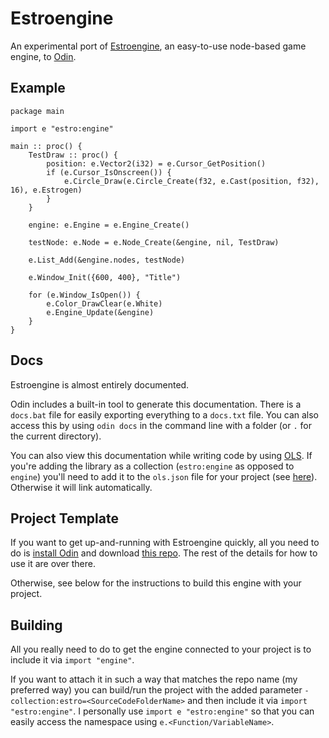 # Estroengine
An experimental port of [Estroengine](https://github.com/RobinsAviary/Estroengine), an easy-to-use node-based game engine, to [Odin](https://odin-lang.org/).


## Example
    package main
    
    import e "estro:engine"
    
    main :: proc() {
        TestDraw :: proc() {
            position: e.Vector2(i32) = e.Cursor_GetPosition()
            if (e.Cursor_IsOnscreen()) {
                e.Circle_Draw(e.Circle_Create(f32, e.Cast(position, f32), 16), e.Estrogen)
            }
        }
    
        engine: e.Engine = e.Engine_Create()
    
        testNode: e.Node = e.Node_Create(&engine, nil, TestDraw)
    
        e.List_Add(&engine.nodes, testNode)
    
        e.Window_Init({600, 400}, "Title")
    
        for (e.Window_IsOpen()) {
            e.Color_DrawClear(e.White)
            e.Engine_Update(&engine)
        }
    }

## Docs

Estroengine is almost entirely documented.

Odin includes a built-in tool to generate this documentation. There is a ``docs.bat`` file for easily exporting everything to a ``docs.txt`` file. You can also access this by using ``odin docs`` in the command line with a folder (or ``.`` for the current directory).

You can also view this documentation while writing code by using [OLS](https://github.com/DanielGavin/ols). If you're adding the library as a collection (``estro:engine`` as opposed to ``engine``) you'll need to add it to the ``ols.json`` file for your project (see [here](https://github.com/DanielGavin/ols?tab=readme-ov-file#configuration)). Otherwise it will link automatically.

## Project Template
If you want to get up-and-running with Estroengine quickly, all you need to do is [install Odin](https://odin-lang.org/docs/install/) and download [this repo](https://github.com/RobinsAviary/Estroengine-Template-Odin). The rest of the details for how to use it are over there.

Otherwise, see below for the instructions to build this engine with your project.

## Building
All you really need to do to get the engine connected to your project is to include it via ``import "engine"``.

If you want to attach it in such a way that matches the repo name (my preferred way) you can build/run the project with the added parameter ``-collection:estro=<SourceCodeFolderName>`` and then include it via ``import "estro:engine"``. I personally use ``import e "estro:engine"`` so that you can easily access the namespace using ``e.<Function/VariableName>``.
